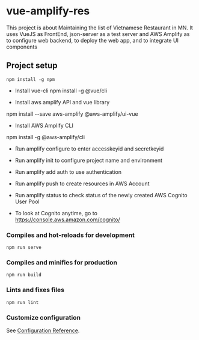 # vue-amplify-res

This project is about Maintaining the list of Vietnamese Restaurant in MN.
It uses VueJS as FrontEnd, json-server as a test server and AWS Amplify as to configure web backend, to deploy the web app, and to integrate UI components

## Project setup
```
npm install -g npm

```
- Install vue-cli
npm install -g @vue/cli

- Install aws amplify API and vue library 

npm install --save aws-amplify @aws-amplify/ui-vue

- Install AWS Amplify CLI

npm install -g @aws-amplify/cli

- Run amplify configure to enter accesskeyid and secretkeyid

- Run amplify init to configure project name and environment

- Run amplify add auth to use authentication

- Run amplify push to create resources in AWS Account

- Run amplify status to check status of the newly created AWS Cognito User Pool 

- To look at Cognito anytime, go to
https://console.aws.amazon.com/cognito/

### Compiles and hot-reloads for development
```
npm run serve
```

### Compiles and minifies for production
```
npm run build
```

### Lints and fixes files
```
npm run lint
```

### Customize configuration
See [Configuration Reference](https://cli.vuejs.org/config/).
